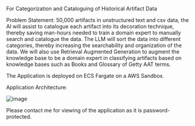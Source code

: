 For Categorization and Cataloguing of Historical Artifact Data

Problem Statement: 50,000 artifacts in unstructured text and csv data, the AI will assist to catalogue each artifact into its decoration technique, thereby saving man-hours needed to train a domain expert to manually search and catalogue the data.
The LLM will sort the data into different categories, thereby increasing the searchability and organization of the data.
We will also use Retrieval Augmented Generation to augment the knowledge base to be a domain expert in classifying artifacts based on knowledge bases such as Books and Glossary of Getty AAT terms.

The Application is deployed on ECS Fargate on a AWS Sandbox. 

Application Architecture: 

![image](https://github.com/user-attachments/assets/fdb7d99f-6edc-4fce-b89d-f4fecb9b3d78)

Please contact me for viewing of the application as it is password-protected.
